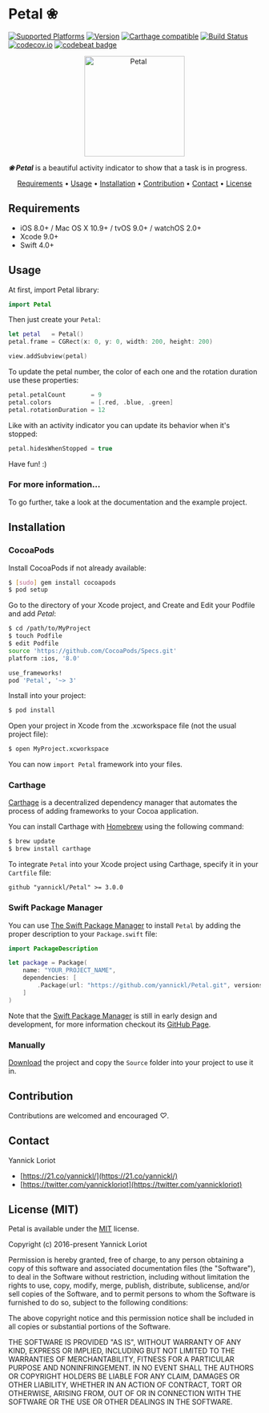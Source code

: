 # Petal ❀

[![Supported Platforms](https://cocoapod-badges.herokuapp.com/p/Petal/badge.svg)](http://cocoadocs.org/docsets/Petal/) [![Version](https://cocoapod-badges.herokuapp.com/v/Petal/badge.svg)](http://cocoadocs.org/docsets/Petal/) [![Carthage compatible](https://img.shields.io/badge/Carthage-compatible-4BC51D.svg?style=flat)](https://github.com/Carthage/Carthage) [![Build Status](https://travis-ci.org/yannickl/Petal.svg?branch=master)](https://travis-ci.org/yannickl/Petal) [![codecov.io](http://codecov.io/github/yannickl/Petal/coverage.svg?branch=master)](http://codecov.io/github/yannickl/Petal?branch=master) [![codebeat badge](https://codebeat.co/badges/8c8d04c7-60d0-4e5c-aee2-49abff3b9793)](https://codebeat.co/projects/github-com-yannickl-petal)

<p align="center">
  <img src="http://yannickloriot.com/resources/petal-anim.gif" alt="Petal" width="200"/>
</p>

***❀ Petal*** is a beautiful activity indicator to show that a task is in progress.

<p align="center">
    <a href="#requirements">Requirements</a> • <a href="#usage">Usage</a> • <a href="#installation">Installation</a> • <a href="#contribution">Contribution</a> • <a href="#contact">Contact</a> • <a href="#license-mit">License</a>
</p>

## Requirements

- iOS 8.0+ / Mac OS X 10.9+ / tvOS 9.0+ / watchOS 2.0+
- Xcode 9.0+
- Swift 4.0+

## Usage

At first, import Petal library:

```swift
import Petal
```

Then just create your `Petal`:

```swift
let petal   = Petal()
petal.frame = CGRect(x: 0, y: 0, width: 200, height: 200)

view.addSubview(petal)
```

To update the petal number, the color of each one and the rotation duration use these properties:

```swift
petal.petalCount       = 9
petal.colors           = [.red, .blue, .green]
petal.rotationDuration = 12
```

Like with an activity indicator you can update its behavior when it's stopped:
```swift
petal.hidesWhenStopped = true
```

Have fun! :)

### For more information...

To go further, take a look at the documentation and the example project.

## Installation

### CocoaPods

Install CocoaPods if not already available:

``` bash
$ [sudo] gem install cocoapods
$ pod setup
```
Go to the directory of your Xcode project, and Create and Edit your Podfile and add _Petal_:

``` bash
$ cd /path/to/MyProject
$ touch Podfile
$ edit Podfile
source 'https://github.com/CocoaPods/Specs.git'
platform :ios, '8.0'

use_frameworks!
pod 'Petal', '~> 3'
```

Install into your project:

``` bash
$ pod install
```

Open your project in Xcode from the .xcworkspace file (not the usual project file):

``` bash
$ open MyProject.xcworkspace
```

You can now `import Petal` framework into your files.

### Carthage

[Carthage](https://github.com/Carthage/Carthage) is a decentralized dependency manager that automates the process of adding frameworks to your Cocoa application.

You can install Carthage with [Homebrew](http://brew.sh/) using the following command:

```bash
$ brew update
$ brew install carthage
```

To integrate `Petal` into your Xcode project using Carthage, specify it in your `Cartfile` file:

```ogdl
github "yannickl/Petal" >= 3.0.0
```

### Swift Package Manager
You can use [The Swift Package Manager](https://swift.org/package-manager) to install `Petal` by adding the proper description to your `Package.swift` file:
```swift
import PackageDescription

let package = Package(
    name: "YOUR_PROJECT_NAME",
    dependencies: [
        .Package(url: "https://github.com/yannickl/Petal.git", versions: 3 ..< Version.max)
    ]
)
```

Note that the [Swift Package Manager](https://swift.org/package-manager) is still in early design and development, for more information checkout its [GitHub Page](https://github.com/apple/swift-package-manager).

### Manually

[Download](https://github.com/YannickL/Petal/archive/master.zip) the project and copy the `Source` folder into your project to use it in.

## Contribution

Contributions are welcomed and encouraged *♡*.

## Contact

Yannick Loriot
 - [https://21.co/yannickl/](https://21.co/yannickl/)
 - [https://twitter.com/yannickloriot](https://twitter.com/yannickloriot)

## License (MIT)

Petal is available under the [MIT](https://github.com/yannickl/Petal/blob/master/LICENSE) license.

Copyright (c) 2016-present Yannick Loriot

Permission is hereby granted, free of charge, to any person obtaining a copy of
this software and associated documentation files (the "Software"), to deal in
the Software without restriction, including without limitation the rights to
use, copy, modify, merge, publish, distribute, sublicense, and/or sell copies of
the Software, and to permit persons to whom the Software is furnished to do so,
subject to the following conditions:

The above copyright notice and this permission notice shall be included in all
copies or substantial portions of the Software.

THE SOFTWARE IS PROVIDED "AS IS", WITHOUT WARRANTY OF ANY KIND, EXPRESS OR
IMPLIED, INCLUDING BUT NOT LIMITED TO THE WARRANTIES OF MERCHANTABILITY, FITNESS
FOR A PARTICULAR PURPOSE AND NONINFRINGEMENT. IN NO EVENT SHALL THE AUTHORS OR
COPYRIGHT HOLDERS BE LIABLE FOR ANY CLAIM, DAMAGES OR OTHER LIABILITY, WHETHER
IN AN ACTION OF CONTRACT, TORT OR OTHERWISE, ARISING FROM, OUT OF OR IN
CONNECTION WITH THE SOFTWARE OR THE USE OR OTHER DEALINGS IN THE SOFTWARE.
